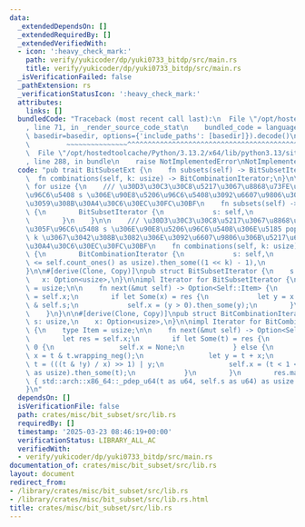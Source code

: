 ```yaml
---
data:
  _extendedDependsOn: []
  _extendedRequiredBy: []
  _extendedVerifiedWith:
  - icon: ':heavy_check_mark:'
    path: verify/yukicoder/dp/yuki0733_bitdp/src/main.rs
    title: verify/yukicoder/dp/yuki0733_bitdp/src/main.rs
  _isVerificationFailed: false
  _pathExtension: rs
  _verificationStatusIcon: ':heavy_check_mark:'
  attributes:
    links: []
  bundledCode: "Traceback (most recent call last):\n  File \"/opt/hostedtoolcache/Python/3.13.2/x64/lib/python3.13/site-packages/onlinejudge_verify/documentation/build.py\"\
    , line 71, in _render_source_code_stat\n    bundled_code = language.bundle(stat.path,\
    \ basedir=basedir, options={'include_paths': [basedir]}).decode()\n          \
    \         ~~~~~~~~~~~~~~~^^^^^^^^^^^^^^^^^^^^^^^^^^^^^^^^^^^^^^^^^^^^^^^^^^^^^^^^^^^^^^^^^^\n\
    \  File \"/opt/hostedtoolcache/Python/3.13.2/x64/lib/python3.13/site-packages/onlinejudge_verify/languages/rust.py\"\
    , line 288, in bundle\n    raise NotImplementedError\nNotImplementedError\n"
  code: "pub trait BitSubsetExt {\n    fn subsets(self) -> BitSubsetIterator;\n  \
    \  fn combinations(self, k: usize) -> BitCombinationIterator;\n}\n\nimpl BitSubsetExt\
    \ for usize {\n    /// \u30D3\u30C3\u30C8\u5217\u3067\u8868\u73FE\u3055\u308C\u305F\
    \u96C6\u5408 s \u306E\u90E8\u5206\u96C6\u5408\u3092\u6607\u9806\u306B\u5217\u6319\
    \u3059\u308B\u30A4\u30C6\u30EC\u30FC\u30BF\n    fn subsets(self) -> BitSubsetIterator\
    \ {\n        BitSubsetIterator {\n            s: self,\n            x: Some(0),\n\
    \        }\n    }\n\n    /// \u30D3\u30C3\u30C8\u5217\u3067\u8868\u73FE\u3055\u308C\
    \u305F\u96C6\u5408 s \u306E\u90E8\u5206\u96C6\u5408\u306E\u5185 popcount \u304C\
    \ k \u3067\u3042\u308B\u3082\u306E\u3092\u6607\u9806\u306B\u5217\u6319\u3059\u308B\
    \u30A4\u30C6\u30EC\u30FC\u30BF\n    fn combinations(self, k: usize) -> BitCombinationIterator\
    \ {\n        BitCombinationIterator {\n            s: self,\n            x: (k\
    \ <= self.count_ones() as usize).then_some((1 << k) - 1),\n        }\n    }\n\
    }\n\n#[derive(Clone, Copy)]\npub struct BitSubsetIterator {\n    s: usize,\n \
    \   x: Option<usize>,\n}\n\nimpl Iterator for BitSubsetIterator {\n    type Item\
    \ = usize;\n\n    fn next(&mut self) -> Option<Self::Item> {\n        let res\
    \ = self.x;\n        if let Some(x) = res {\n            let y = x.wrapping_sub(self.s)\
    \ & self.s;\n            self.x = (y > 0).then_some(y);\n        }\n        res\n\
    \    }\n}\n\n#[derive(Clone, Copy)]\npub struct BitCombinationIterator {\n   \
    \ s: usize,\n    x: Option<usize>,\n}\n\nimpl Iterator for BitCombinationIterator\
    \ {\n    type Item = usize;\n\n    fn next(&mut self) -> Option<Self::Item> {\n\
    \        let res = self.x;\n        if let Some(t) = res {\n            if t ==\
    \ 0 {\n                self.x = None;\n            } else {\n                let\
    \ x = t & t.wrapping_neg();\n                let y = t + x;\n                let\
    \ t = (((t & !y) / x) >> 1) | y;\n                self.x = (t < 1 << self.s.count_ones()\
    \ as usize).then_some(t);\n            }\n        }\n        res.map(|t| unsafe\
    \ { std::arch::x86_64::_pdep_u64(t as u64, self.s as u64) as usize })\n    }\n\
    }\n"
  dependsOn: []
  isVerificationFile: false
  path: crates/misc/bit_subset/src/lib.rs
  requiredBy: []
  timestamp: '2025-03-23 08:46:19+00:00'
  verificationStatus: LIBRARY_ALL_AC
  verifiedWith:
  - verify/yukicoder/dp/yuki0733_bitdp/src/main.rs
documentation_of: crates/misc/bit_subset/src/lib.rs
layout: document
redirect_from:
- /library/crates/misc/bit_subset/src/lib.rs
- /library/crates/misc/bit_subset/src/lib.rs.html
title: crates/misc/bit_subset/src/lib.rs
---
```

